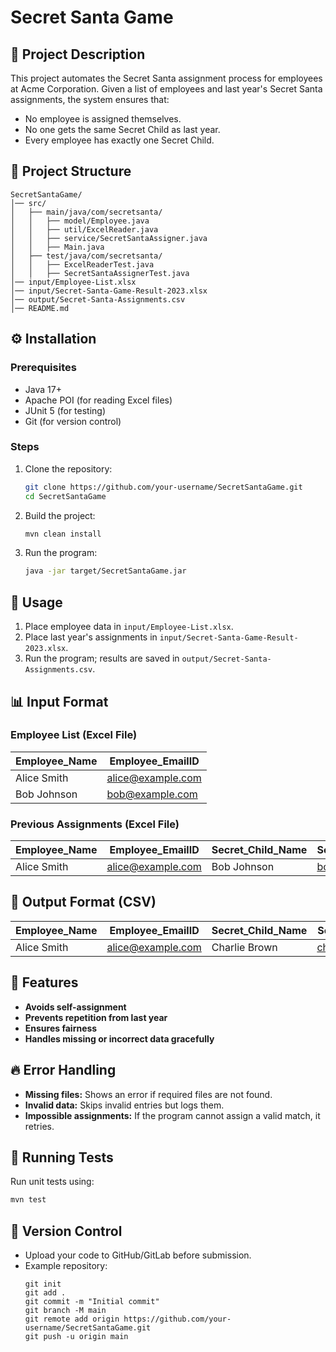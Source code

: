 # Secret Santa Game

## 📌 Project Description
This project automates the Secret Santa assignment process for employees at Acme Corporation. Given a list of employees and last year's Secret Santa assignments, the system ensures that:
- No employee is assigned themselves.
- No one gets the same Secret Child as last year.
- Every employee has exactly one Secret Child.

## 📂 Project Structure
```
SecretSantaGame/
│── src/
│   ├── main/java/com/secretsanta/
│   │   ├── model/Employee.java
│   │   ├── util/ExcelReader.java
│   │   ├── service/SecretSantaAssigner.java
│   │   ├── Main.java
│   ├── test/java/com/secretsanta/
│   │   ├── ExcelReaderTest.java
│   │   ├── SecretSantaAssignerTest.java
│── input/Employee-List.xlsx
│── input/Secret-Santa-Game-Result-2023.xlsx
│── output/Secret-Santa-Assignments.csv
│── README.md
```

## ⚙️ Installation
### Prerequisites
- Java 17+
- Apache POI (for reading Excel files)
- JUnit 5 (for testing)
- Git (for version control)

### Steps
1. Clone the repository:
   ```sh
   git clone https://github.com/your-username/SecretSantaGame.git
   cd SecretSantaGame
   ```
2. Build the project:
   ```sh
   mvn clean install
   ```
3. Run the program:
   ```sh
   java -jar target/SecretSantaGame.jar
   ```

## 📝 Usage
1. Place employee data in `input/Employee-List.xlsx`.
2. Place last year's assignments in `input/Secret-Santa-Game-Result-2023.xlsx`.
3. Run the program; results are saved in `output/Secret-Santa-Assignments.csv`.

## 📊 Input Format
### **Employee List (Excel File)**
| Employee_Name | Employee_EmailID |
|--------------|-----------------|
| Alice Smith  | alice@example.com |
| Bob Johnson  | bob@example.com |

### **Previous Assignments (Excel File)**
| Employee_Name | Employee_EmailID | Secret_Child_Name | Secret_Child_EmailID |
|--------------|-----------------|------------------|---------------------|
| Alice Smith  | alice@example.com | Bob Johnson | bob@example.com |

## 📌 Output Format (CSV)
| Employee_Name | Employee_EmailID | Secret_Child_Name | Secret_Child_EmailID |
|--------------|-----------------|------------------|---------------------|
| Alice Smith  | alice@example.com | Charlie Brown | charlie@example.com |

## 🚀 Features
- **Avoids self-assignment**
- **Prevents repetition from last year**
- **Ensures fairness**
- **Handles missing or incorrect data gracefully**

## 🔥 Error Handling
- **Missing files:** Shows an error if required files are not found.
- **Invalid data:** Skips invalid entries but logs them.
- **Impossible assignments:** If the program cannot assign a valid match, it retries.

## 📌 Running Tests
Run unit tests using:
```sh
mvn test
```

## 📌 Version Control
- Upload your code to GitHub/GitLab before submission.
- Example repository:
  ```
  git init
  git add .
  git commit -m "Initial commit"
  git branch -M main
  git remote add origin https://github.com/your-username/SecretSantaGame.git
  git push -u origin main
  ```


